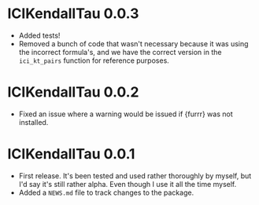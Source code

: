 # ICIKendallTau 0.0.3

* Added tests!
* Removed a bunch of code that wasn't necessary because it was using the incorrect formula's, and we have the correct version in the `ici_kt_pairs` function for reference purposes.

# ICIKendallTau 0.0.2

* Fixed an issue where a warning would be issued if {furrr} was not installed.

# ICIKendallTau 0.0.1

* First release. It's been tested and used rather thoroughly by myself, but I'd say it's still rather alpha. Even though I use it all the time myself.
* Added a `NEWS.md` file to track changes to the package.
